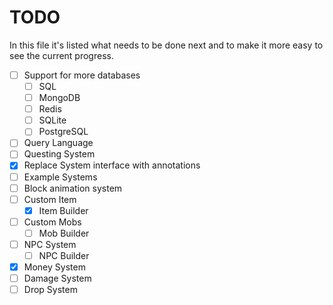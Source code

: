 # TODO

In this file it's listed what needs to be done next and to make it more easy to see the current progress.

- [ ] Support for more databases
  - [ ] SQL
  - [ ] MongoDB
  - [ ] Redis
  - [ ] SQLite
  - [ ] PostgreSQL
- [ ] Query Language
- [ ] Questing System
- [x] Replace System interface with annotations
- [ ] Example Systems
- [ ] Block animation system
- [ ] Custom Item
  - [x] Item Builder
- [ ] Custom Mobs
  - [ ] Mob Builder
- [ ] NPC System
  - [ ] NPC Builder
- [x] Money System
- [ ] Damage System
- [ ] Drop System
